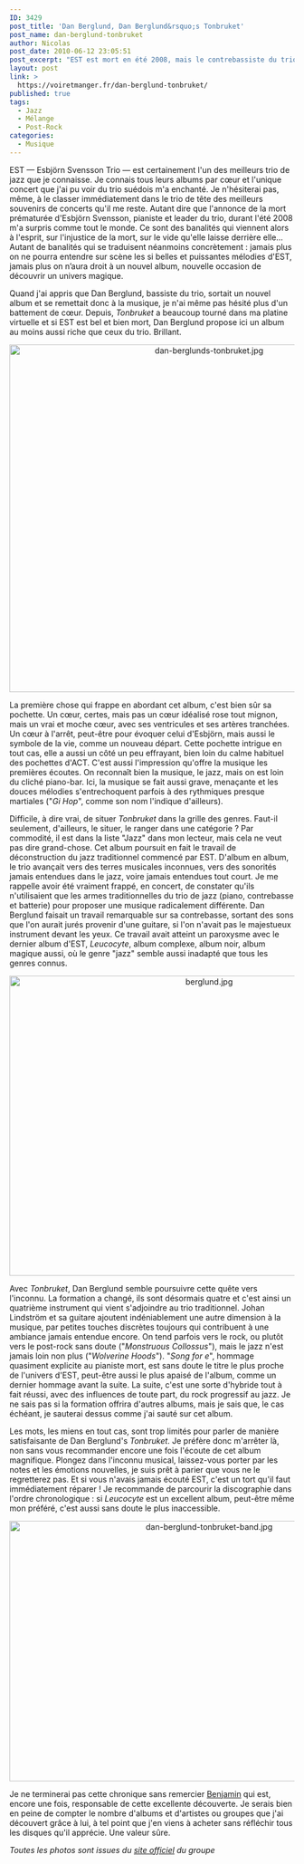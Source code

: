 ```yaml
---
ID: 3429
post_title: 'Dan Berglund, Dan Berglund&rsquo;s Tonbruket'
post_name: dan-berglund-tonbruket
author: Nicolas
post_date: 2010-06-12 23:05:51
post_excerpt: "EST est mort en été 2008, mais le contrebassiste du trio semble poursuivre le travail avec Tonbruket. Un album mystérieux, à la croisée de plusieurs genres et d'une richesse incroyable. Laissez-vous emporter, vous ne le regretterez pas…"
layout: post
link: >
  https://voiretmanger.fr/dan-berglund-tonbruket/
published: true
tags:
  - Jazz
  - Mélange
  - Post-Rock
categories:
  - Musique
---
```

<p>EST — Esbjörn Svensson Trio — est certainement l'un des meilleurs trio de jazz que je connaisse. Je connais tous leurs albums par cœur et l'unique concert que j'ai pu voir du trio suédois m'a enchanté. Je n'hésiterai pas, même, à le classer immédiatement dans le trio de tête des meilleurs souvenirs de concerts qu'il me reste. Autant dire que l'annonce de la mort prématurée d'Esbjörn Svensson, pianiste et leader du trio, durant l'été 2008 m'a surpris comme tout le monde. Ce sont des banalités qui viennent alors à l'esprit, sur l'injustice de la mort, sur le vide qu'elle laisse derrière elle… Autant de banalités qui se traduisent néanmoins concrètement : jamais plus on ne pourra entendre sur scène les si belles et puissantes mélodies d'EST, jamais plus on n’aura droit à un nouvel album, nouvelle occasion de découvrir un univers magique.</p>
<p>Quand j'ai appris que Dan Berglund, bassiste du trio, sortait un nouvel album et se remettait donc à la musique, je n'ai même pas hésité plus d'un battement de cœur. Depuis, <em>Tonbruket</em> a beaucoup tourné dans ma platine virtuelle et si EST est bel et bien mort, Dan Berglund propose ici un album au moins aussi riche que ceux du trio. Brillant.</p>

<div style="text-align: center;"><img class="aligncenter" src="https://voiretmanger.fr/wp-content/uploads/2010/06/dan-berglunds-tonbruket.jpg" border="0" alt="dan-berglunds-tonbruket.jpg" width="690" height="614" /></div>
<p>La première chose qui frappe en abordant cet album, c'est bien sûr sa pochette. Un cœur, certes, mais pas un cœur idéalisé rose tout mignon, mais un vrai et moche cœur, avec ses ventricules et ses artères tranchées. Un cœur à l'arrêt, peut-être pour évoquer celui d'Esbjörn, mais aussi le symbole de la vie, comme un nouveau départ. Cette pochette intrigue en tout cas, elle a aussi un côté un peu effrayant, bien loin du calme habituel des pochettes d'ACT. C'est aussi l'impression qu'offre la musique les premières écoutes. On reconnaît bien la musique, le jazz, mais on est loin du cliché piano-bar. Ici, la musique se fait aussi grave, menaçante et les douces mélodies s'entrechoquent parfois à des rythmiques presque martiales ("<em>Gi Hop</em>", comme son nom l'indique d'ailleurs).</p>
<p>Difficile, à dire vrai, de situer <em>Tonbruket</em> dans la grille des genres. Faut-il seulement, d'ailleurs, le situer, le ranger dans une catégorie ? Par commodité, il est dans la liste "Jazz" dans mon lecteur, mais cela ne veut pas dire grand-chose. Cet album poursuit en fait le travail de déconstruction du jazz traditionnel commencé par EST. D'album en album, le trio avançait vers des terres musicales inconnues, vers des sonorités jamais entendues dans le jazz, voire jamais entendues tout court. Je me rappelle avoir été vraiment frappé, en concert, de constater qu'ils n'utilisaient que les armes traditionnelles du trio de jazz (piano, contrebasse et batterie) pour proposer une musique radicalement différente. Dan Berglund faisait un travail remarquable sur sa contrebasse, sortant des sons que l'on aurait jurés provenir d'une guitare, si l'on n'avait pas le majestueux instrument devant les yeux. Ce travail avait atteint un paroxysme avec le dernier album d'EST, <em>Leucocyte</em>, album complexe, album noir, album magique aussi, où le genre "jazz" semble aussi inadapté que tous les genres connus.</p>

<div style="text-align: center;"><img class="aligncenter" src="https://voiretmanger.fr/wp-content/uploads/2010/06/berglund.jpg" border="0" alt="berglund.jpg" width="690" height="530" /></div>
<p>Avec <em>Tonbruket</em>, Dan Berglund semble poursuivre cette quête vers l'inconnu. La formation a changé, ils sont désormais quatre et c'est ainsi un quatrième instrument qui vient s'adjoindre au trio traditionnel. Johan Lindström et sa guitare ajoutent indéniablement une autre dimension à la musique, par petites touches discrètes toujours qui contribuent à une ambiance jamais entendue encore. On tend parfois vers le rock, ou plutôt vers le post-rock sans doute ("<em>Monstruous Collossus</em>"), mais le jazz n'est jamais loin non plus ("<em>Wolverine Hoods</em>"). "<em>Song for e</em>", hommage quasiment explicite au pianiste mort, est sans doute le titre le plus proche de l'univers d'EST, peut-être aussi le plus apaisé de l'album, comme un dernier hommage avant la suite. La suite, c'est une sorte d'hybride tout à fait réussi, avec des influences de toute part, du rock progressif au jazz. Je ne sais pas si la formation offrira d'autres albums, mais je sais que, le cas échéant, je sauterai dessus comme j'ai sauté sur cet album.</p>
<p>Les mots, les miens en tout cas, sont trop limités pour parler de manière satisfaisante de Dan Berglund's <em>Tonbruket</em>. Je préfère donc m'arrêter là, non sans vous recommander encore une fois l'écoute de cet album magnifique. Plongez dans l'inconnu musical, laissez-vous porter par les notes et les émotions nouvelles, je suis prêt à parier que vous ne le regretterez pas. Et si vous n'avais jamais écouté EST, c'est un tort qu'il faut immédiatement réparer ! Je recommande de parcourir la discographie dans l'ordre chronologique : si <em>Leucocyte</em> est un excellent album, peut-être même mon préféré, c'est aussi sans doute le plus inaccessible.</p>

<div style="text-align: center;"><img class="aligncenter" src="https://voiretmanger.fr/wp-content/uploads/2010/06/dan-berglund-tonbruket-band.jpg" border="0" alt="dan-berglund-tonbruket-band.jpg" width="690" height="460" /></div>
<p>Je ne terminerai pas cette chronique sans remercier <a href="http://www.playlistsociety.fr/2010/05/dan-berglung-tonbruket-8510.html">Benjamin</a> qui est, encore une fois, responsable de cette excellente découverte. Je serais bien en peine de compter le nombre d'albums et d'artistes ou groupes que j'ai découvert grâce à lui, à tel point que j'en viens à acheter sans réfléchir tous les disques qu'il apprécie. Une valeur sûre.</p>
<p><em>Toutes les photos sont issues du <a href="http://www.tonbruket.com/photos.html">site officiel</a> du groupe</em></p>